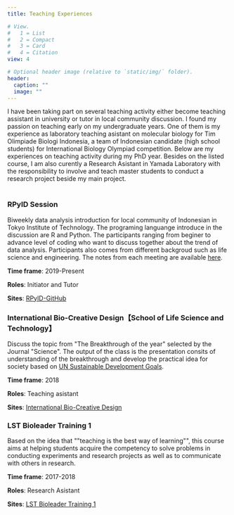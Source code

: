```yaml
---
title: Teaching Experiences

# View.
#   1 = List
#   2 = Compact
#   3 = Card
#   4 = Citation
view: 4

# Optional header image (relative to `static/img/` folder).
header:
  caption: ""
  image: ""
---
```


I have been taking part on several teaching activity either become teaching assistant in university or tutor in local community discussion. I found my passion on teaching early on my undergraduate years. One of them is my experience as laboratory teaching asistant on molecular biology for Tim Olimpiade Biologi Indonesia, a team of Indonesian candidate (high school students) for International Biology Olympiad competition. Below are my experiences on teaching activity during my PhD year. Besides on the listed course, I am also curently a Research Asistant in Yamada Laboratory with the responsibility to involve and teach master students to conduct a research project beside my main project. 
<br></br>


### RPyID Session

Biweekly data analysis introduction for local community of Indonesian in Tokyo Institute of Technology. The programing languange introduce in the discussion are R and Python. The participants ranging from beginer to advance level of coding who want to discuss together about the trend of data analysis. Participants also comes from different backgroud such as life science and engineering. The notes from each meeting are available [here](https://github.com/erawijantari/RPyId).

**Time frame**: 2019-Present

**Roles**: Initiator and Tutor

**Sites**: [RPyID-GitHub](https://github.com/erawijantari/RPyId)

### International Bio-Creative Design【School of Life Science and Technology】
Discuss the topic from "The Breakthrough of the year" selected by the Journal "Science". The output of the class is the presentation consits of understanding of the breakthrough and develop the practical idea for society based on [UN Sustainable Development Goals](https://sustainabledevelopment.un.org/sdgs).

**Time frame**: 2018

**Roles**: Teaching asistant

**Sites**: [International Bio-Creative Design](http://www.ocw.titech.ac.jp/index.php?module=General&action=T0300&JWC=201924065&lang=EN)

### LST Bioleader Training 1
Based on the idea that ""teaching is the best way of learning"", this course aims at helping students acquire the competency to solve problems in conducting experiments and research projects as well as to communicate with others in research.

**Time frame**: 2017-2018

**Roles**: Research Asistant

**Sites**: [LST Bioleader Training 1](http://www2.ocw.titech.ac.jp/index.php?module=General&action=T0300&GakubuCD=5&GakkaCD=352424&KeiCD=24&course=24&KougiCD=201703118&Nendo=2017&lang=EN&vid=03)







